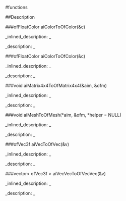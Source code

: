 #functions


<!--
_visible: True_
_advanced: False_
-->

##Description





<!----------------------------------------------------------------------------->

###ofFloatColor aiColorToOfColor(&c)

<!--
_syntax: aiColorToOfColor(&c)_
_name: aiColorToOfColor_
_returns: ofFloatColor_
_returns_description: _
_parameters: const aiColor4D &c_
_version_started: _
_version_deprecated: _
_summary: _
_constant: False_
_static: False_
_visible: True_
_advanced: False_
-->

_inlined_description: _







_description: _







<!----------------------------------------------------------------------------->

###ofFloatColor aiColorToOfColor(&c)

<!--
_syntax: aiColorToOfColor(&c)_
_name: aiColorToOfColor_
_returns: ofFloatColor_
_returns_description: _
_parameters: const aiColor3D &c_
_version_started: _
_version_deprecated: _
_summary: _
_constant: False_
_static: False_
_visible: True_
_advanced: False_
-->

_inlined_description: _







_description: _







<!----------------------------------------------------------------------------->

###void aiMatrix4x4ToOfMatrix4x4(&aim, &ofm)

<!--
_syntax: aiMatrix4x4ToOfMatrix4x4(&aim, &ofm)_
_name: aiMatrix4x4ToOfMatrix4x4_
_returns: void_
_returns_description: _
_parameters: const aiMatrix4x4 &aim, ofNode &ofm_
_version_started: _
_version_deprecated: _
_summary: _
_constant: False_
_static: False_
_visible: True_
_advanced: False_
-->

_inlined_description: _







_description: _







<!----------------------------------------------------------------------------->

###void aiMeshToOfMesh(*aim, &ofm, *helper = NULL)

<!--
_syntax: aiMeshToOfMesh(*aim, &ofm, *helper = NULL)_
_name: aiMeshToOfMesh_
_returns: void_
_returns_description: _
_parameters: const aiMesh *aim, ofMesh &ofm, ofxAssimpMeshHelper *helper=NULL_
_version_started: _
_version_deprecated: _
_summary: _
_constant: False_
_static: False_
_visible: True_
_advanced: False_
-->

_inlined_description: _







_description: _







<!----------------------------------------------------------------------------->

###ofVec3f aiVecToOfVec(&v)

<!--
_syntax: aiVecToOfVec(&v)_
_name: aiVecToOfVec_
_returns: ofVec3f_
_returns_description: _
_parameters: const aiVector3D &v_
_version_started: _
_version_deprecated: _
_summary: _
_constant: False_
_static: False_
_visible: True_
_advanced: False_
-->

_inlined_description: _







_description: _







<!----------------------------------------------------------------------------->

###vector< ofVec3f > aiVecVecToOfVecVec(&v)

<!--
_syntax: aiVecVecToOfVecVec(&v)_
_name: aiVecVecToOfVecVec_
_returns: vector< ofVec3f >_
_returns_description: _
_parameters: const vector< aiVector3D > &v_
_version_started: _
_version_deprecated: _
_summary: _
_constant: False_
_static: False_
_visible: True_
_advanced: False_
-->

_inlined_description: _







_description: _







<!----------------------------------------------------------------------------->

